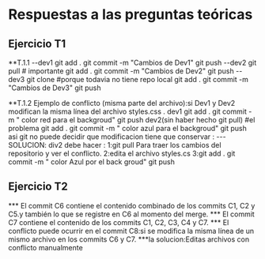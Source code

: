 # Respuestas a las preguntas teóricas

## Ejercicio T1
**T.1.1
--dev1
git add .
git commit -m "Cambios de Dev1"
git push
--dev2
git pull         # importante
git add .
git commit -m "Cambios de Dev2"
git push
--dev3
git clone <url-del-repo>     #porque todavia no tiene repo local
git add .
git commit -m "Cambios de Dev3"
git push

**T.1.2
Ejemplo de conflicto (misma parte del archivo):si Dev1 y Dev2 modifican la misma línea del archivo styles.css .
dev1
git add .
git commit -m "  color red para  el backgroud"
git push
dev2(sin haber hecho git pull)   #el problema 
git add .
git commit -m "  color azul para el backgroud"
git push
asi git no puede decidir que modificacion tiene que conservar :
---SOLUCION: 
div2  debe hacer :
1:git pull Para traer los cambios del repositorio y ver el conflicto.
2:edita el archivo styles.cs
3:git add .
git commit -m "  color Azul por el back groud"
git push

## Ejercicio T2
*** El commit C6 contiene el contenido combinado de los commits C1, C2 y C5.y también lo que se registre en C6 al momento del merge.
*** El commit C7 contiene el contenido  de los commits C1, C2, C3, C4 y C7.
*** El conflicto puede ocurrir en el commit C8:si se modifica la misma línea de un mismo archivo en los commits C6 y C7.
 ***la solucion:Editas archivos con conflicto manualmente 
